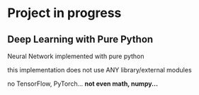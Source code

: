 # Project in progress

## Deep Learning with Pure Python

Neural Network implemented with pure python

this implementation does not use ANY library/external modules

no TensorFlow, PyTorch... **not even math, numpy...**
